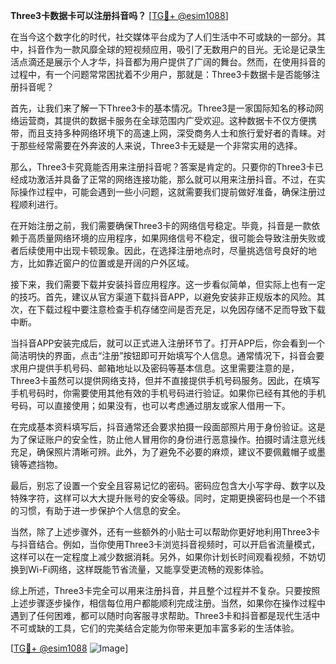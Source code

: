 **Three3卡数据卡可以注册抖音吗？** [[TG💪+ @esim1088](https://t.me/s/esim1088)]

在当今这个数字化的时代，社交媒体平台成为了人们生活中不可或缺的一部分。其中，抖音作为一款风靡全球的短视频应用，吸引了无数用户的目光。无论是记录生活点滴还是展示个人才华，抖音都为用户提供了广阔的舞台。然而，在使用抖音的过程中，有一个问题常常困扰着不少用户，那就是：Three3卡数据卡是否能够注册抖音呢？

首先，让我们来了解一下Three3卡的基本情况。Three3是一家国际知名的移动网络运营商，其提供的数据卡服务在全球范围内广受欢迎。这种数据卡不仅方便携带，而且支持多种网络环境下的高速上网，深受商务人士和旅行爱好者的青睐。对于那些经常需要在外奔波的人来说，Three3卡无疑是一个非常实用的选择。

那么，Three3卡究竟能否用来注册抖音呢？答案是肯定的。只要你的Three3卡已经成功激活并具备了正常的网络连接功能，那么就可以用来注册抖音。不过，在实际操作过程中，可能会遇到一些小问题，这就需要我们提前做好准备，确保注册过程顺利进行。

在开始注册之前，我们需要确保Three3卡的网络信号稳定。毕竟，抖音是一款依赖于高质量网络环境的应用程序，如果网络信号不稳定，很可能会导致注册失败或者后续使用中出现卡顿现象。因此，在选择注册地点时，尽量挑选信号良好的地方，比如靠近窗户的位置或是开阔的户外区域。

接下来，我们需要下载并安装抖音应用程序。这一步看似简单，但实际上也有一定的技巧。首先，建议从官方渠道下载抖音APP，以避免安装非正规版本的风险。其次，在下载过程中要注意检查手机存储空间是否充足，以免因存储不足而导致下载中断。

当抖音APP安装完成后，就可以正式进入注册环节了。打开APP后，你会看到一个简洁明快的界面，点击“注册”按钮即可开始填写个人信息。通常情况下，抖音会要求用户提供手机号码、邮箱地址以及密码等基本信息。这里需要注意的是，Three3卡虽然可以提供网络支持，但并不直接提供手机号码服务。因此，在填写手机号码时，你需要使用其他有效的手机号码进行验证。如果你已经有其他的手机号码，可以直接使用；如果没有，也可以考虑通过朋友或家人借用一下。

在完成基本资料填写后，抖音通常还会要求拍摄一段面部照片用于身份验证。这是为了保证账户的安全性，防止他人冒用你的身份进行恶意操作。拍摄时请注意光线充足，确保照片清晰可辨。此外，为了避免不必要的麻烦，建议不要佩戴帽子或墨镜等遮挡物。

最后，别忘了设置一个安全且容易记忆的密码。密码应包含大小写字母、数字以及特殊字符，这样可以大大提升账号的安全等级。同时，定期更换密码也是一个不错的习惯，有助于进一步保护个人信息的安全。

当然，除了上述步骤外，还有一些额外的小贴士可以帮助你更好地利用Three3卡与抖音结合。例如，当你使用Three3卡浏览抖音视频时，可以开启省流量模式，这样可以在一定程度上减少数据消耗。另外，如果你计划长时间观看视频，不妨切换到Wi-Fi网络，这样既能节省流量，又能享受更流畅的观影体验。

综上所述，Three3卡完全可以用来注册抖音，并且整个过程并不复杂。只要按照上述步骤逐步操作，相信每位用户都能顺利完成注册。当然，如果你在操作过程中遇到了任何困难，都可以随时向客服寻求帮助。Three3卡和抖音都是现代生活中不可或缺的工具，它们的完美结合定能为你带来更加丰富多彩的生活体验。

[[TG💪+ @esim1088](https://t.me/s/esim1088) ![Image](https://i.postimg.cc/4NQfJmqS/Snipaste-2025-05-13-00-14-12.png)]
